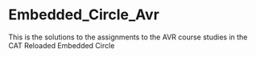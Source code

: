 # Embedded_Circle_Avr
This is the solutions to the assignments to the AVR course studies in the CAT Reloaded Embedded Circle
